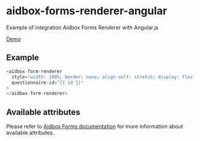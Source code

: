 # aidbox-forms-renderer-angular

Example of integration Aidbox Forms Renderer with Angular.js

[Demo](https://aidbox.github.io/examples/aidbox-forms-renderer-angular/)

## Example

```js
<aidbox-form-renderer
  style="width: 100%; border: none; align-self: stretch; display: flex"
  questionnaire-id="{{ id }}"
>
</aidbox-form-renderer>
```

## Available attributes
Please refer to [Aidbox Forms documentation](https://docs.aidbox.app/modules/aidbox-forms/aidbox-ui-builder-alpha/embedding-renderer) for more information about available attributes.
